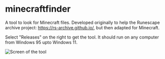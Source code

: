 # minecraftfinder

A tool to look for Minecraft files. Developed originally to help the Runescape archive project: https://rs-archive.github.io/, but then adapted for Minecraft.

Select "Releases" on the right to get the tool. It should run on any computer from Windows 95 upto Windows 11.

![Screen of the tool](https://cdn.discordapp.com/attachments/936714977685958678/945714788707729428/unknown.png)
